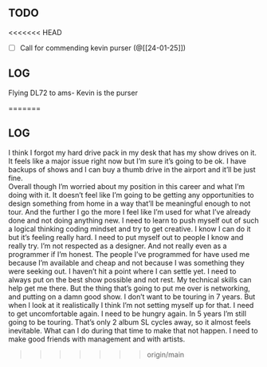 

## TODO

<<<<<<< HEAD
- [ ] Call for commending kevin purser (@[[24-01-25]])


## LOG
Flying DL72 to ams- Kevin is the purser


=======



## LOG


I think I forgot my hard drive pack in my desk that has my show drives on it. It feels like a major issue right now but I’m sure it’s going to be ok. I have backups of shows and I can buy a thumb drive in the airport and it’ll be just fine.  
Overall though I’m worried about my position in this career and what I’m doing with it. It doesn’t feel like I’m going to be getting any opportunities to design something from home in a way that’ll be meaningful enough to not tour. And the further I go the more I feel like I’m used for what I’ve already done and not doing anything new. I need to learn to push myself out of such a logical thinking coding mindset and try to get creative. I know I can do it but it’s feeling really hard. I need to put myself out to people I know and really try. I’m not respected as a designer. And not really even as a programmer if I’m honest. The people I’ve programmed for have used me because I’m available and cheap and not because I was something they were seeking out. I haven’t hit a point where I can settle yet. I need to always put on the best show possible and not rest. My technical skills can help get me there. But the thing that’s going to put me over is networking, and putting on a damn good show. 
I don’t want to be touring in 7 years. But when I look at it realistically I think I’m not setting myself up for that. I need to get uncomfortable again. I need to be hungry again. In 5 years I’m still going to be touring. That’s only 2 album SL cycles away, so it almost feels inevitable. What can I do during that time to make that not happen. I need to make good friends with management and with artists.
>>>>>>> origin/main

